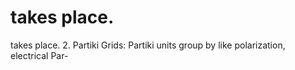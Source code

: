 # takes place.

takes place.
2. Partiki Grids: Partiki units group by like polarization, electrical Par-